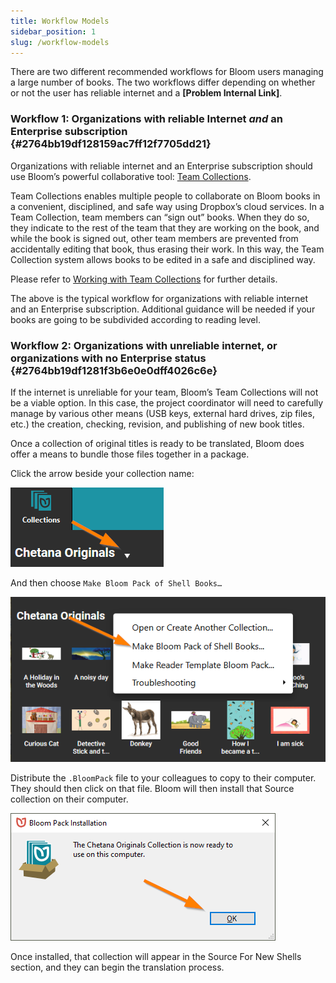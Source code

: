 ```yaml
---
title: Workflow Models
sidebar_position: 1
slug: /workflow-models
---
```




There are two different recommended workflows for Bloom users managing a large number of books. The two workflows differ depending on whether or not the user has reliable internet and a **[Problem Internal Link]**. 


### Workflow 1: Organizations with reliable Internet _and_ an Enterprise subscription {#2764bb19df128159ac7ff12f7705dd21}


Organizations with reliable internet and an Enterprise subscription should use Bloom’s powerful collaborative tool: [Team Collections](/team-collections-intro).


Team Collections enables multiple people to collaborate on Bloom books in a convenient, disciplined, and safe way using Dropbox’s cloud services. In a Team Collection, team members can “sign out” books. When they do so, they indicate to the rest of the team that they are working on the book, and while the book is signed out, other team members are prevented from accidentally editing that book, thus erasing their work. In this way, the Team Collection system allows books to be edited in a safe and disciplined way.


Please refer to [Working with Team Collections](/working-with-team-collections) for further details. 


The above is the typical workflow for organizations with reliable internet and an Enterprise subscription. Additional guidance will be needed if your books are going to be subdivided according to reading level.


### Workflow 2: Organizations with unreliable internet, or organizations with no Enterprise status {#2764bb19df1281f3b6e0e0dff4026c6e}


If the internet is unreliable for your team, Bloom’s Team Collections will not be a viable option. In this case, the project coordinator will need to carefully manage by various other means (USB keys, external hard drives, zip files, etc.) the creation, checking, revision, and publishing of new book titles.


Once a collection of original titles is ready to be translated, Bloom does offer a means to bundle those files together in a package. 


Click the arrow beside your collection name:


![](./workflow-models.2764bb19-df12-8162-b338-e0737e4967d4.png)


And then choose `Make Bloom Pack of Shell Books…`


![](./workflow-models.2764bb19-df12-8137-988c-ca177adf1502.png)


Distribute the `.BloomPack` file to your colleagues to copy to their computer. They should then click on that file. Bloom will then install that Source collection on their computer.


![](./workflow-models.2764bb19-df12-8166-bc1b-c5ee6321e737.png)


Once installed, that collection will appear in the Source For New Shells section, and they can begin the translation process.

